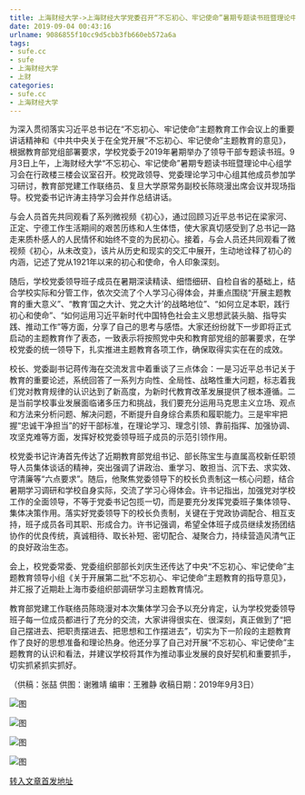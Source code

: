 ```yaml
---
title: 上海财经大学->上海财经大学党委召开“不忘初心、牢记使命”暑期专题读书班暨理论中心组学习会 | sufe.cc
date: 2019-09-04 00:43:16
urlname: 9086855f10cc9d5cbb3fb660eb572a6a
tags: 
- sufe.cc
- sufe
- 上海财经大学
- 上财
categories:
- sufe.cc
- 上海财经大学
---
```



为深入贯彻落实习近平总书记在“不忘初心、牢记使命”主题教育工作会议上的重要讲话精神和《中共中央关于在全党开展“不忘初心、牢记使命”主题教育的意见》，根据教育部党组部署要求，学校党委于2019年暑期举办了领导干部专题读书班。9月3日上午，上海财经大学“不忘初心、牢记使命”暑期专题读书班暨理论中心组学习会在行政楼三楼会议室召开。校党政领导、党委理论学习中心组其他成员参加学习研讨，教育部党建工作联络员、复旦大学原常务副校长陈晓漫出席会议并现场指导。校党委书记许涛主持学习会并作总结讲话。

与会人员首先共同观看了系列微视频《初心》，通过回顾习近平总书记在梁家河、正定、宁德工作生活期间的艰苦历练和人生体悟，使大家真切感受到了总书记一路走来质朴感人的人民情怀和始终不变的为民初心。接着，与会人员还共同观看了微视频《初心，从未改变》，该片从历史和现实的交汇中展开，生动地诠释了初心的内涵，记述了党从1921年以来的初心和使命，令人印象深刻。

随后，学校党委领导班子成员在暑期深读精读、细悟细研、自检自省的基础上，结合学校实际和分管工作，依次交流了个人学习心得体会，并重点围绕“开展主题教育的重大意义”、“教育‘国之大计、党之大计’的战略地位”、“如何立足本职，践行初心和使命”、“如何运用习近平新时代中国特色社会主义思想武装头脑、指导实践、推动工作”等方面，分享了自己的思考与感悟。大家还纷纷就下一步即将正式启动的主题教育作了表态，一致表示将按照党中央和教育部党组的部署要求，在学校党委的统一领导下，扎实推进主题教育各项工作，确保取得实实在在的成效。

校长、党委副书记蒋传海在交流发言中着重谈了三点体会：一是习近平总书记关于教育的重要论述，系统回答了一系列方向性、全局性、战略性重大问题，标志着我们党对教育规律的认识达到了新高度，为新时代教育改革发展提供了根本遵循。二是当前学校事业发展面临诸多压力和挑战，我们要充分运用马克思主义立场、观点和方法来分析问题、解决问题，不断提升自身综合素质和履职能力。三是牢牢把握“忠诚干净担当”的好干部标准，在理论学习、理念引领、靠前指挥、加强协调、攻坚克难等方面，发挥好校党委领导班子成员的示范引领作用。

校党委书记许涛首先传达了近期教育部党组书记、部长陈宝生与直属高校新任职领导人员集体谈话的精神，突出强调了讲政治、重学习、敢担当、沉下去、求实效、守清廉等“六点要求”。随后，他聚焦党委领导下的校长负责制这一核心问题，结合暑期学习调研和学校自身实际，交流了学习心得体会。许书记指出，加强党对学校工作的全面领导，不等于党委书记包揽一切，而是要充分发挥党委班子集体领导、集体决策作用。落实好党委领导下的校长负责制，关键在于党政协调配合、相互支持，班子成员各司其职、形成合力。许书记强调，希望全体班子成员继续发扬团结协作的优良传统，真诚相待、取长补短、密切配合、凝聚合力，持续营造风清气正的良好政治生态。

会上，校党委常委、党委组织部部长刘庆生还传达了中央“不忘初心、牢记使命”主题教育领导小组《关于开展第二批“不忘初心、牢记使命”主题教育的指导意见》，并汇报了近期赴上海市委组织部调研学习主题教育情况。

教育部党建工作联络员陈晓漫对本次集体学习会予以充分肯定，认为学校党委领导班子每一位成员都进行了充分的交流，大家讲得很实在、很深刻，真正做到了“把自己摆进去、把职责摆进去、把思想和工作摆进去”，切实为下一阶段的主题教育作了良好的思想准备和理论热身。他还分享了自己对开展“不忘初心、牢记使命”主题教育的认识和看法，并建议学校将其作为推动事业发展的良好契机和重要抓手，切实抓紧抓实抓好。

（供稿：张喆 供图：谢雅靖 编审：王雅静 收稿日期：2019年9月3日）



![图](http://news.sufe.edu.cn/_upload/article/images/fc/b3/9cbbfd8747cf92ad231e54621210/78b78a02-a63b-4559-a46f-aeb483c7581b.jpg)

![图](http://news.sufe.edu.cn/_upload/article/images/fc/b3/9cbbfd8747cf92ad231e54621210/eb2661d0-1587-4eb0-ad80-5e56c31ef8c9.jpg)

![图](http://news.sufe.edu.cn/_upload/article/images/fc/b3/9cbbfd8747cf92ad231e54621210/4c9cae18-aa00-4d54-a85f-9519f44fbf58.jpg)

![图](http://news.sufe.edu.cn/_upload/article/images/fc/b3/9cbbfd8747cf92ad231e54621210/6c6ac9ab-fb6c-43cd-b842-643ae16d2806.jpg)

[转入文章首发地址](http://news.sufe.edu.cn/ea/46/c179a125510/page.htm)